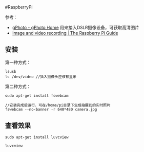 #RaspberryPi 

参考：
- [gPhoto - gPhoto Home](http://www.gphoto.org/) 用来接入DSLR摄像设备，可获取高清图片
- [Image and video recording | The Raspberry Pi Guide](https://raspberrypi-guide.github.io/electronics/image-and-video-recording)




## 安装
第一种方式：
```
lsusb
ls /dev/video //插入摄像头应该有显示
```


第二种方式：
```
sudo apt-get install fswebcam

//安装完成后运行，可在/home/pi目录下生成拍摄到的实时照片
fswebcam --no-banner -r 640*480 camera.jpg
```


## 查看效果
```
sudo apt-get install luvcview

luvcview
```